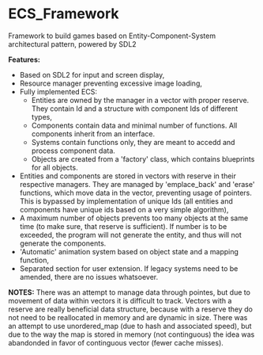 # ECS_Framework
Framework to build games based on Entity-Component-System architectural pattern, powered by SDL2

**Features:**
- Based on SDL2 for input and screen display,
- Resource manager preventing excessive image loading,
- Fully implemented ECS:
  - Entities are owned by the manager in a vector with proper reserve. They contain Id and a structure with component Ids of different types,
  - Components contain data and minimal number of functions. All components inherit from an interface.
  - Systems contain functions only, they are meant to accedd and process component data.
  - Objects are created from a 'factory' class, which contains blueprints for all objects.
- Entities and components are stored in vectors with reserve in their respective managers. They are managed by 'emplace_back' and 'erase' functions, which move data in the vector, preventing usage of pointers. This is bypassed by implementation of unique Ids (all entities and components have unique ids based on a very simple algorithm),
- A maximum number of objects prevents too many objects at the same time (to make sure, that reserve is sufficient). If number is to be exceeded, the program will not generate the entity, and thus will not generate the components.
- 'Automatic' animation system based on object state and a mapping function,
- Separated section for user extension. If legacy systems need to be amended, there are no issues whatsoever.

**NOTES:**
There was an attempt to manage data through pointes, but due to movement of data within vectors it is difficult to track. Vectors with a reserve are really beneficial data structure, because with a reserve they do not need to be reallocated in memory and are dynamic in size.
There was an attempt to use unordered_map (due to hash and associated speed), but due to the way the map is stored in memory (not continguous) the idea was abandonded in favor of continguous vector (fewer cache misses).
